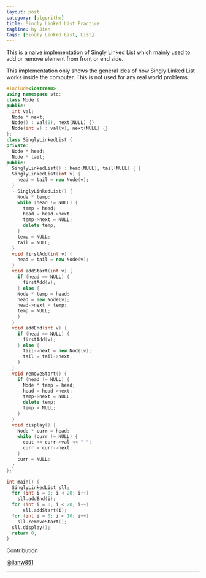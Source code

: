 ```yaml
---
layout: post
category: [algorithm]
title: Singly Linked List Practice
tagline: by Jian
tags: [Singly Linked List, List]
---
```


This is a naive implementation of Singly Linked List which mainly used to add or remove element from front or end side.

This implementation only shows the general idea of how Singly Linked List works inside the computer. This is not used for any real world problems.

<!--more-->

```cpp
#include<iostream>
using namespace std;
class Node {
public:
  int val;
  Node * next;
  Node() : val(0), next(NULL) {}
  Node(int v) : val(v), next(NULL) {}
};
class SinglyLinkedList {
private:
  Node * head;
  Node * tail;
public:
  SinglyLinkedList() : head(NULL), tail(NULL) { }
  SinglyLinkedList(int v) {
    head = tail = new Node(v);
  }
  ~ SinglyLinkedList() {
    Node * temp;
    while (head != NULL) {
      temp = head;
      head = head->next;
      temp->next = NULL;
      delete temp;
    }
    temp = NULL;
    tail = NULL;
  }
  void firstAdd(int v) {
    head = tail = new Node(v);
  }
  void addStart(int v) {
    if (head == NULL) {
      firstAdd(v);
    } else {
    Node * temp = head;
    head = new Node(v);
    head->next = temp;
    temp = NULL;
    }
  }
  void addEnd(int v) {
    if (head == NULL) {
      firstAdd(v);
    } else {
      tail->next = new Node(v);
      tail = tail->next;
    }
  }
  void removeStart() {
    if (head != NULL) {
      Node * temp = head;
      head = head->next;
      temp->next = NULL;
      delete temp;
      temp = NULL;
    }
  }
  void display() {
    Node * curr = head;
    while (curr != NULL) {
      cout << curr->val << " ";
      curr = curr->next;
    }
    curr = NULL;
  }
};

int main() {
  SinglyLinkedList sll;
  for (int i = 0; i < 20; i++)
    sll.addEnd(i);
  for (int i = 0; i < 20; i++)
      sll.addStart(i);
  for (int i = 0; i < 10; i++)
    sll.removeStart();
  sll.display();
  return 0;
}

```

 Contribution

 [@jianw851](http://jianwang.info/)


---
